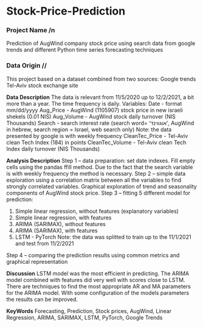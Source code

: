 # Stock-Price-Prediction

### **Project Name** /n
Prediction of AugWind company stock price using search data from google trends and different Python time series forecasting techniques

### **Data Origin** //
This project based on a dataset combined from two sources:
Google trends
Tel-Aviv stock exchange site

**Data Description**
The data is relevant from 11/5/2020 up to 12/2/2021, a bit more than a year. The time frequency is daily.
Variables:
Date - format mm/dd/yyyy
Aug_Price - AugWind (1105907) stock price in new israeli shekels (0.01 NIS) 
Aug_Volume - AugWind stock daily turnover (NIS Thousands)
Search - search interest rate (search word= ‘אוגווינד’, AugWind in hebrew, search region = Israel, web search only)
Note: the data presented by google is with weekly frequency
CleanTec_Price - Tel-Aviv clean Tech Index (184) in points
CleanTec_Volume - Tel-Aviv clean Tech Index daily turnover (NIS Thousands)

**Analysis Description**
Step 1 – data preparation: set date indexes. Fill empty cells using the pandas ffill method. Due to the fact that the search variable is with weekly frequency the method is necessary. 
Step 2 – simple data exploration using a correlation matrix between all the variables to find strongly correlated variables. Graphical exploration of trend and seasonality components of AugWind stock price.
Step 3 – fitting 5 different model for prediction:
  1. Simple linear regression, without features (explanatory variables)
  2. Simple linear regression, with features 
  3. ARIMA (SARIMAX), without features
  4. ARIMA (SARIMAX), with features
  5. LSTM - PyTorch
Note: the data was splitted to train up to the 11/1/2021 and test from 11/2/2021

Step 4 – comparing the prediction results using common metrics and graphical representation

**Discussion**
LSTM model was the most efficient in predicting. The ARIMA model combined with features did very well with scores close to LSTM. There are techniques to find the most appropriate AR and MA parameters for the ARIMA model. With some configuration of the models parameters the results can be improved.

**KeyWords**
Forecasting, Prediction, Stock prices, AugWind, Linear Regression, ARIMA, SARIMAX, LSTM, PyTorch, Google Trends

